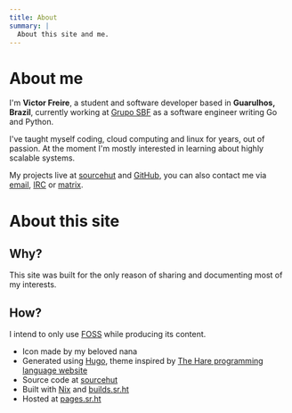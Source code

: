 ```yaml
---
title: About
summary: |
  About this site and me.
---
```


# About me

I'm **Victor Freire**, a student and software developer based in **Guarulhos,
Brazil**, currently working at [Grupo SBF](https://ri.gruposbf.com.br/) as a
software engineer writing Go and Python.

I've taught myself coding, cloud computing and linux for years, out of passion.
At the moment I'm mostly interested in learning about highly scalable systems.

My projects live at [sourcehut](https://git.sr.ht/~glorifiedgluer) and
[GitHub](https://github.com/ratsclub), you can also contact me via
[email](mailto:victor@freire.dev.br),
[IRC](ircs://irc.libera.chat/emersion,isuser) or
[matrix](https://matrix.to/#/@stoicallyincorrect:mdzk.app).

# About this site

## Why?

This site was built for the only reason of sharing and documenting most of my
interests.

## How?

I intend to only use [FOSS](https://www.gnu.org/philosophy/floss-and-foss.html)
while producing its content.

- Icon made by my beloved nana
- Generated using [Hugo](https://hugo.io), theme inspired by [The Hare programming language website](https://harelang.org)
- Source code at [sourcehut](https://git.sr.ht/~glorifiedgluer/glorifiedgluer.com)
- Built with [Nix](https://nixos.org) and [builds.sr.ht](https://builds.sr.ht/~glorifiedgluer/glorifiedgluer.com)
- Hosted at [pages.sr.ht](https://srht.site/)
